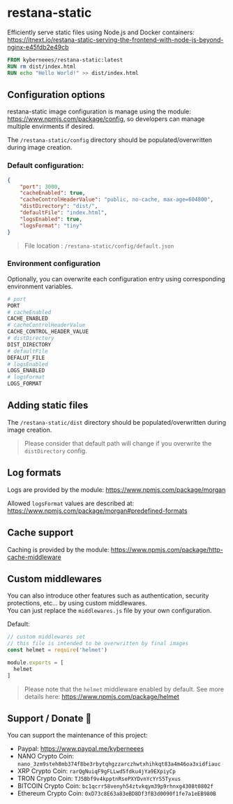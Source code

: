 # restana-static
Efficiently serve static files using Node.js and Docker containers: https://itnext.io/restana-static-serving-the-frontend-with-node-js-beyond-nginx-e45fdb2e49cb

```Dockerfile
FROM kyberneees/restana-static:latest
RUN rm dist/index.html
RUN echo "Hello World!" >> dist/index.html
```

## Configuration options
restana-static image configuration is manage using the module: https://www.npmjs.com/package/config, so developers can manage multiple envirments if desired.  

The `/restana-static/config` directory should be populated/overwritten during image creation. 

### Default configuration: 
```json
{
    "port": 3000,
    "cacheEnabled": true, 
    "cacheControlHeaderValue": "public, no-cache, max-age=604800",
    "distDirectory": "dist/",
    "defaultFile": "index.html",
    "logsEnabled": true, 
    "logsFormat": "tiny"
}
```
> File location : `/restana-static/config/default.json`

### Environment configuration
Optionally, you can overwrite each configuration entry using corresponding environment variables.
```bash
# port
PORT 
# cacheEnabled
CACHE_ENABLED
# cacheControlHeaderValue
CACHE_CONTROL_HEADER_VALUE
# distDirectory
DIST_DIRECTORY
# defaultFile
DEFALUT_FILE
# logsEnabled
LOGS_ENABLED
# logsFormat
LOGS_FORMAT
```

## Adding static files
The `/restana-static/dist` directory should be populated/overwritten during image creation. 
> Please consider that default path will change if you overwrite the `distDirectory` config.

## Log formats
Logs are provided by the module: https://www.npmjs.com/package/morgan  

Allowed `logsFormat` values are described at: https://www.npmjs.com/package/morgan#predefined-formats

## Cache support
Caching is provided by the module: https://www.npmjs.com/package/http-cache-middleware

## Custom middlewares
You can also introduce other features such as authentication, security protections, etc... by using custom middlewares.  
You can just replace the `middlewares.js` file by your own configuration.  

Default:
```js 
// custom middlewares set
// this file is intended to be overwritten by final images
const helmet = require('helmet')

module.exports = [
  helmet
]
```
> Please note that the `helmet` middleware enabled by default. See more details here: https://www.npmjs.com/package/helmet

## Support / Donate 💚
You can support the maintenance of this project: 
- Paypal: https://www.paypal.me/kyberneees
- NANO Crypto Coin: `nano_3zm9steh8mb374f8be3rbytqhgzzarczhwtxhihkqt83a4m46oa3xidfiauc`
- XRP Crypto Coin: `rarQgNuiqF9gFLLwd5fdku4jYa9EXpiyCp`
- TRON Crypto Coin: `TJ5Bbf9v4kpptnRsePXYDvnYcYrS5Tyxus`
- BITCOIN Crypto Coin: `bc1qcrr58venyh54ztvkqym39p9rhnxg4308t0802f`
- Ethereum Crypto Coin: `0xD73c8E63a83eBD8Df3fB3d0090f1fe7a1eEB980B`